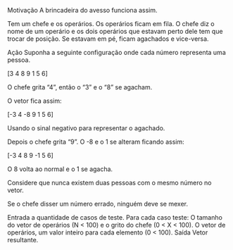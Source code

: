 Motivação
A brincadeira do avesso funciona assim.

Tem um chefe e os operários.
Os operários ficam em fila.
O chefe diz o nome de um operário e os dois operários que estavam perto dele tem que trocar de posição.
Se estavam em pé, ficam agachados e vice-versa.

Ação
Suponha a seguinte configuração onde cada número
representa uma pessoa.

[3 4 8 9 1 5 6]

O chefe grita “4”, então o “3” e o “8” se agacham.

O vetor fica assim:

[-3 4 -8 9 1 5 6]

Usando o sinal negativo para representar o agachado.

Depois o chefe grita “9”. O -8 e o 1 se alteram ficando assim:

[-3 4 8 9 -1 5 6]

O 8 volta ao normal e o 1 se agacha.

Considere que nunca existem duas pessoas com o mesmo número no vetor.

Se o chefe disser um número errado, ninguém deve se mexer.

Entrada
a quantidade de casos de teste.
Para cada caso teste:
O tamanho do vetor de operários (N < 100) e o grito do chefe (0 < X < 100).
O vetor de operários, um valor inteiro para cada elemento (0 < 100).
Saída
Vetor resultante.